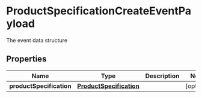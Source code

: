 

# ProductSpecificationCreateEventPayload

The event data structure
## Properties

Name | Type | Description | Notes
------------ | ------------- | ------------- | -------------
**productSpecification** | [**ProductSpecification**](ProductSpecification.md) |  |  [optional]



